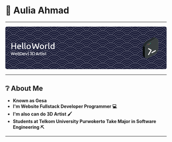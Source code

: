 
# 👋 Aulia Ahmad

---

![Header](./img/github-header-image%20(3).png)

---

## ❔ About Me

- **Known as Gesa**
- **I'm Website Fullstack Developer Programmer 💻**
- **I'm also can do 3D Artist 🖌**
- **Students at Telkom University Purwokerto Take Major in Software Engineering ⛏**

---


